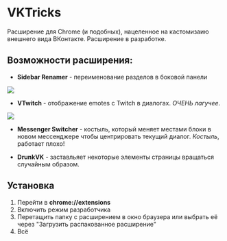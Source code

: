 # VKTricks

Расширение для Chrome (и подобных), нацеленное на кастомизаию внешнего вида ВКонтакте.
Расширение в разработке.

## Возможности расширения:
* **Sidebar Renamer** - переименование разделов в боковой панели

<img src="readme_assets/sidebar_renamer_1.jpg"></img>
* **VTwitch** - отображение emotes с Twitch в диалогах.
_ОЧЕНЬ лагучее_.

<img src="readme_assets/vtwitch_1.gif"></img>

* **Messenger Switcher** - костыль, который меняет местами блоки в новом мессенджере чтобы центрировать текущий диалог. _Костыль_, работает плохо!

* **DrunkVK** - заставльяет некоторые элементы страницы вращаться случайным образом.

## Установка
1. Перейти в **chrome://extensions**
2. Включить режим разработчика
3. Перетащить папку с расширением в окно браузера или выбрать её через "Загрузить распакованное расширение"
4. Всё
